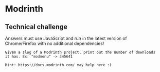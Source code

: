 # Modrinth

## Technical challenge

Answers must use JavaScript and run in the latest version of Chrome/Firefox with no additional dependencies!

```text
Given a slug of a Modrinth project, print out the number of downloads it has. Ex: "modmenu" -> 345641

Hint: https://docs.modrinth.com/ may help here :)
```

